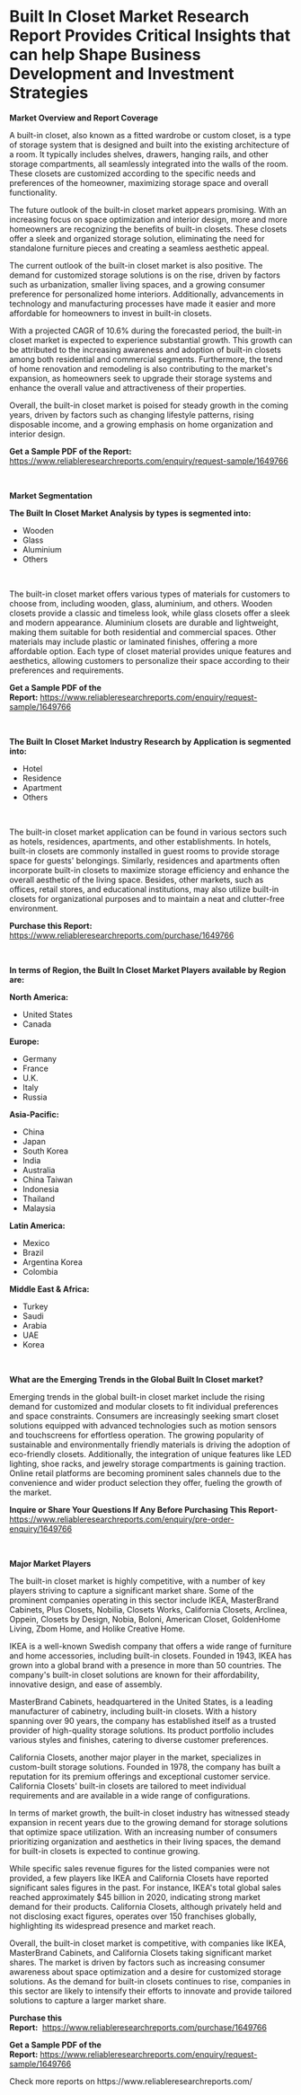 <p><h1>Built In Closet Market Research Report Provides Critical Insights that can help Shape Business Development and Investment Strategies</h1></p><p><strong>Market Overview and Report Coverage</strong></p>
<p><p>A built-in closet, also known as a fitted wardrobe or custom closet, is a type of storage system that is designed and built into the existing architecture of a room. It typically includes shelves, drawers, hanging rails, and other storage compartments, all seamlessly integrated into the walls of the room. These closets are customized according to the specific needs and preferences of the homeowner, maximizing storage space and overall functionality.</p><p>The future outlook of the built-in closet market appears promising. With an increasing focus on space optimization and interior design, more and more homeowners are recognizing the benefits of built-in closets. These closets offer a sleek and organized storage solution, eliminating the need for standalone furniture pieces and creating a seamless aesthetic appeal.</p><p>The current outlook of the built-in closet market is also positive. The demand for customized storage solutions is on the rise, driven by factors such as urbanization, smaller living spaces, and a growing consumer preference for personalized home interiors. Additionally, advancements in technology and manufacturing processes have made it easier and more affordable for homeowners to invest in built-in closets.</p><p>With a projected CAGR of 10.6% during the forecasted period, the built-in closet market is expected to experience substantial growth. This growth can be attributed to the increasing awareness and adoption of built-in closets among both residential and commercial segments. Furthermore, the trend of home renovation and remodeling is also contributing to the market's expansion, as homeowners seek to upgrade their storage systems and enhance the overall value and attractiveness of their properties.</p><p>Overall, the built-in closet market is poised for steady growth in the coming years, driven by factors such as changing lifestyle patterns, rising disposable income, and a growing emphasis on home organization and interior design.</p></p>
<p><strong>Get a Sample PDF of the Report:</strong> <a href="https://www.reliableresearchreports.com/enquiry/request-sample/1649766">https://www.reliableresearchreports.com/enquiry/request-sample/1649766</a></p>
<p>&nbsp;</p>
<p><strong>Market Segmentation</strong></p>
<p><strong>The Built In Closet Market Analysis by types is segmented into:</strong></p>
<p><ul><li>Wooden</li><li>Glass</li><li>Aluminium</li><li>Others</li></ul></p>
<p>&nbsp;</p>
<p><p>The built-in closet market offers various types of materials for customers to choose from, including wooden, glass, aluminium, and others. Wooden closets provide a classic and timeless look, while glass closets offer a sleek and modern appearance. Aluminium closets are durable and lightweight, making them suitable for both residential and commercial spaces. Other materials may include plastic or laminated finishes, offering a more affordable option. Each type of closet material provides unique features and aesthetics, allowing customers to personalize their space according to their preferences and requirements.</p></p>
<p><strong>Get a Sample PDF of the Report:</strong>&nbsp;<a href="https://www.reliableresearchreports.com/enquiry/request-sample/1649766">https://www.reliableresearchreports.com/enquiry/request-sample/1649766</a></p>
<p>&nbsp;</p>
<p><strong>The Built In Closet Market Industry Research by Application is segmented into:</strong></p>
<p><ul><li>Hotel</li><li>Residence</li><li>Apartment</li><li>Others</li></ul></p>
<p>&nbsp;</p>
<p><p>The built-in closet market application can be found in various sectors such as hotels, residences, apartments, and other establishments. In hotels, built-in closets are commonly installed in guest rooms to provide storage space for guests' belongings. Similarly, residences and apartments often incorporate built-in closets to maximize storage efficiency and enhance the overall aesthetic of the living space. Besides, other markets, such as offices, retail stores, and educational institutions, may also utilize built-in closets for organizational purposes and to maintain a neat and clutter-free environment.</p></p>
<p><strong>Purchase this Report:</strong>&nbsp; <a href="https://www.reliableresearchreports.com/purchase/1649766">https://www.reliableresearchreports.com/purchase/1649766</a></p>
<p>&nbsp;</p>
<p><strong>In terms of Region, the Built In Closet Market Players available by Region are:</strong></p>
<p>
    <p> <strong> North America: </strong>
        <ul>
            <li>United States</li>
            <li>Canada</li>
        </ul>
        </p> 
    <p> <strong> Europe: </strong>
        <ul>
            <li>Germany</li>
            <li>France</li>
            <li>U.K.</li>
            <li>Italy</li>
            <li>Russia</li>
        </ul>
        </p> 
    <p> <strong> Asia-Pacific: </strong>
        <ul>
            <li>China</li>
            <li>Japan</li>
            <li>South Korea</li>
            <li>India</li>
            <li>Australia</li>
            <li>China Taiwan</li>
            <li>Indonesia</li>
            <li>Thailand</li>
            <li>Malaysia</li>
        </ul>
        </p> 
    <p> <strong> Latin America: </strong>
        <ul>
            <li>Mexico</li>
            <li>Brazil</li>
            <li>Argentina Korea</li>
            <li>Colombia</li>
        </ul>
        </p> 
    <p> <strong> Middle East & Africa: </strong>
        <ul>
            <li>Turkey</li>
            <li>Saudi</li>
            <li>Arabia</li>
            <li>UAE</li>
            <li>Korea</li>
        </ul>
    </p>
    </p>
<p>&nbsp;</p>
<p><strong>What are the Emerging Trends in the Global Built In Closet market?</strong></p>
<p><p>Emerging trends in the global built-in closet market include the rising demand for customized and modular closets to fit individual preferences and space constraints. Consumers are increasingly seeking smart closet solutions equipped with advanced technologies such as motion sensors and touchscreens for effortless operation. The growing popularity of sustainable and environmentally friendly materials is driving the adoption of eco-friendly closets. Additionally, the integration of unique features like LED lighting, shoe racks, and jewelry storage compartments is gaining traction. Online retail platforms are becoming prominent sales channels due to the convenience and wider product selection they offer, fueling the growth of the market.</p></p>
<p><strong>Inquire or Share Your Questions If Any Before Purchasing This Report</strong>- <a href="https://www.reliableresearchreports.com/enquiry/pre-order-enquiry/1649766">https://www.reliableresearchreports.com/enquiry/pre-order-enquiry/1649766</a></p>
<p>&nbsp;</p>
<p><strong>Major Market Players</strong></p>
<p><p>The built-in closet market is highly competitive, with a number of key players striving to capture a significant market share. Some of the prominent companies operating in this sector include IKEA, MasterBrand Cabinets, Plus Closets, Nobilia, Closets Works, California Closets, Arclinea, Oppein, Closets by Design, Nobia, Boloni, American Closet, GoldenHome Living, Zbom Home, and Holike Creative Home.</p><p>IKEA is a well-known Swedish company that offers a wide range of furniture and home accessories, including built-in closets. Founded in 1943, IKEA has grown into a global brand with a presence in more than 50 countries. The company's built-in closet solutions are known for their affordability, innovative design, and ease of assembly.</p><p>MasterBrand Cabinets, headquartered in the United States, is a leading manufacturer of cabinetry, including built-in closets. With a history spanning over 90 years, the company has established itself as a trusted provider of high-quality storage solutions. Its product portfolio includes various styles and finishes, catering to diverse customer preferences.</p><p>California Closets, another major player in the market, specializes in custom-built storage solutions. Founded in 1978, the company has built a reputation for its premium offerings and exceptional customer service. California Closets' built-in closets are tailored to meet individual requirements and are available in a wide range of configurations.</p><p>In terms of market growth, the built-in closet industry has witnessed steady expansion in recent years due to the growing demand for storage solutions that optimize space utilization. With an increasing number of consumers prioritizing organization and aesthetics in their living spaces, the demand for built-in closets is expected to continue growing.</p><p>While specific sales revenue figures for the listed companies were not provided, a few players like IKEA and California Closets have reported significant sales figures in the past. For instance, IKEA's total global sales reached approximately $45 billion in 2020, indicating strong market demand for their products. California Closets, although privately held and not disclosing exact figures, operates over 150 franchises globally, highlighting its widespread presence and market reach.</p><p>Overall, the built-in closet market is competitive, with companies like IKEA, MasterBrand Cabinets, and California Closets taking significant market shares. The market is driven by factors such as increasing consumer awareness about space optimization and a desire for customized storage solutions. As the demand for built-in closets continues to rise, companies in this sector are likely to intensify their efforts to innovate and provide tailored solutions to capture a larger market share.</p></p>
<p><strong>Purchase this Report:</strong>&nbsp;&nbsp;<a href="https://www.reliableresearchreports.com/purchase/1649766">https://www.reliableresearchreports.com/purchase/1649766</a></p>
<p></p>
<p><strong>Get a Sample PDF of the Report:</strong>&nbsp;<a href="https://www.reliableresearchreports.com/enquiry/request-sample/1649766">https://www.reliableresearchreports.com/enquiry/request-sample/1649766</a></p>
<p>Check more reports on https://www.reliableresearchreports.com/</p>
